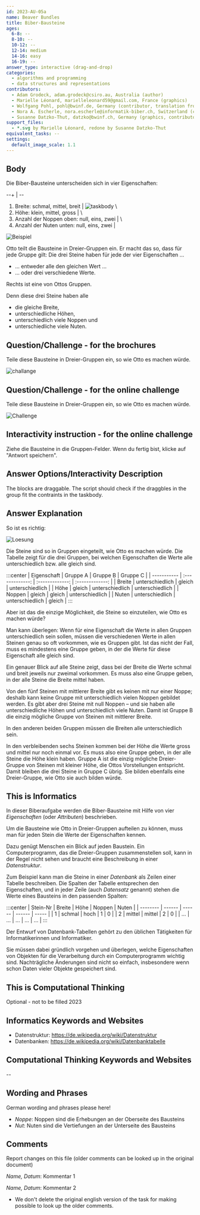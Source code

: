 ```yaml
---
id: 2023-AU-05a
name: Beaver Bundles
title: Biber-Bausteine
ages:
  6-8: --
  8-10: --
  10-12: --
  12-14: medium
  14-16: easy
  16-19: --
answer_type: interactive (drag-and-drop)
categories:
  - algorithms and programming
  - data structures and representations
contributors:
  - Adam Grodeck, adam.grodeck@csiro.au, Australia (author)
  - Marielle Léonard, marielleleonard59@gmail.com, France (graphics)
  - Wolfgang Pohl, pohl@bwinf.de, Germany (contributor, translation from English into German)
  - Nora A. Escherle, nora.escherle@informatik-biber.ch, Switzerland (contributor)
  - Susanne Datzko-Thut, datzko@bwinf.ch, Germany (graphics, contributor)
support_files:
  - *.svg by Marielle Léonard, redone by Susanne Datzko-Thut
equivalent_tasks: --
settings:
  default_image_scale: 1.1
---
```



## Body

Die Biber-Bausteine unterscheiden sich in vier Eigenschaften:

--+ | --
1. Breite: schmal, mittel, breit | ![taskbody](graphics/-deu/2023-AU-05-taskbody-deu.svg "vier Eigenschaften") \
2. Höhe: klein, mittel, gross    | \
3. Anzahl der Noppen oben: null, eins, zwei | \
4. Anzahl der Nuten unten: null, eins, zwei | 

![Beispiel](graphics/2023-AU-05_example.svg "Ottos Gruppe (right)")

Otto teilt die Bausteine in Dreier-Gruppen ein. Er macht das so, dass für jede Gruppe gilt: Die drei Steine haben für jede der vier Eigenschaften ...
- ... entweder alle den gleichen Wert ...
- ... oder drei verschiedene Werte.

Rechts ist eine von Ottos Gruppen.

Denn diese drei Steine haben alle  
 - die gleiche Breite,             
 - unterschiedliche Höhen,       
 - unterschiedlich viele Noppen und
 - unterschiedliche viele Nuten.   


## Question/Challenge - for the brochures

Teile diese Bausteine in Dreier-Gruppen ein, so wie Otto es machen würde.

![challange](graphics/2023-AU-05_interactive_task.svg "(95%)")


## Question/Challenge - for the online challenge

Teile diese Bausteine in Dreier-Gruppen ein, so wie Otto es machen würde.

![Challenge](graphics/2023-AU-05_interactive_task.svg)

## Interactivity instruction - for the online challenge

Ziehe die Bausteine in die Gruppen-Felder. Wenn du fertig bist, klicke auf "Antwort speichern".

## Answer Options/Interactivity Description

The blocks are draggable. The script should check if the draggbles in the group fit the contraints in the taskbody.

## Answer Explanation

So ist es richtig:

![Loesung](graphics/2023-AU-05_interactive_task_solution-compatible.svg "Lösung")

Die Steine sind so in Gruppen eingeteilt, wie Otto es machen würde.
Die Tabelle zeigt für die drei Gruppen,
bei welchen Eigenschaften die Werte alle unterschiedlich bzw. alle gleich sind.

:::center
| Eigenschaft |    Gruppe A     |    Gruppe B     |    Gruppe C     |
| ----------- | :-------------: | :-------------: | :-------------: |
| Breite      | unterschiedlich |     gleich      | unterschiedlich |
| Höhe        |     gleich      | unterschiedlich | unterschiedlich |
| Noppen      |     gleich      |     gleich      | unterschiedlich |
| Nuten       | unterschiedlich | unterschiedlich |     gleich      |
:::

Aber ist das die einzige Möglichkeit, die Steine so einzuteilen, wie Otto es machen würde?

Man kann überlegen:  Wenn für eine Eigenschaft die Werte in allen Gruppen unterschiedlich sein sollen, müssen die verschiedenen Werte in allen Steinen genau so oft vorkommen, wie es Gruppen gibt. Ist das nicht der Fall, muss es mindestens eine Gruppe geben, in der die Werte für diese Eigenschaft alle gleich sind.

Ein genauer Blick auf alle Steine zeigt, dass bei der Breite die Werte schmal und breit jeweils nur zweimal vorkommen. Es muss also eine Gruppe geben, in der alle Steine die Breite mittel haben. 

Von den fünf Steinen mit mittlerer Breite gibt es keinen mit nur einer Noppe; deshalb kann keine Gruppe mit unterschiedlich vielen Noppen gebildet werden. Es gibt aber drei Steine mit null Noppen – und sie haben alle unterschiedliche Höhen und unterschiedlich viele Nuten. Damit ist Gruppe B die einzig mögliche Gruppe von Steinen mit mittlerer Breite.

In den anderen beiden Gruppen müssen die Breiten alle unterschiedlich sein.

In den verbleibenden sechs Steinen kommen bei der Höhe die Werte gross und mittel nur noch einmal vor. Es muss also eine Gruppe geben, in der alle Steine die Höhe klein haben. Gruppe A ist die einzig mögliche Dreier-Gruppe von Steinen mit kleiner Höhe, die Ottos Vorstellungen entspricht. Damit bleiben die drei Steine in Gruppe C übrig. Sie bilden ebenfalls eine Dreier-Gruppe, wie Otto sie auch bilden würde.

## This is Informatics

In dieser Biberaufgabe werden die Biber-Bausteine mit Hilfe von vier _Eigenschaften_ (oder _Attributen_) beschrieben.

Um die Bausteine wie Otto in Dreier-Gruppen aufteilen zu können, muss man für jeden Stein die Werte der Eigenschaften kennen.

Dazu genügt Menschen ein Blick auf jeden Baustein. Ein Computerprogramm, das die Dreier-Gruppen zusammenstellen soll, kann in der Regel nicht sehen und braucht eine Beschreibung in einer _Datenstruktur_.

Zum Beispiel kann man die Steine in einer _Datenbank_ als Zeilen einer Tabelle beschreiben. Die Spalten der Tabelle entsprechen den Eigenschaften, und in jeder Zeile (auch _Datensatz_ genannt) stehen die Werte eines Bausteins in den passenden Spalten:

:::center
| Stein-Nr | Breite | Höhe   | Noppen | Nuten |
| -------- | ------ | ------ | ------ | ----- |
| 1        | schmal | hoch   | 1      | 0     |
| 2        | mittel | mittel | 2      | 0     |
| …        | …      | …      | …      | …     |
:::

Der Entwurf von Datenbank-Tabellen gehört zu den üblichen Tätigkeiten für Informatikerinnen und Informatiker. 

Sie müssen dabei gründlich vorgehen und überlegen, welche Eigenschaften von Objekten für die Verarbeitung durch ein Computerprogramm wichtig sind. Nachträgliche Änderungen sind nicht so einfach, insbesondere wenn schon Daten vieler Objekte gespeichert sind.


## This is Computational Thinking

Optional - not to be filled 2023


## Informatics Keywords and Websites

 - Datenstruktur: https://de.wikipedia.org/wiki/Datenstruktur
 - Datenbanken: https://de.wikipedia.org/wiki/Datenbanktabelle


## Computational Thinking Keywords and Websites

--


## Wording and Phrases

German wording and phrases please here!

 - _Noppe_: Noppen sind die Erhebungen an der Oberseite des Bausteins
 - _Nut_: Nuten sind die Vertiefungen an der Unterseite des Bausteins


## Comments

Report changes on this file (older comments can be looked up in the original document)

_Name, Datum_: Kommentar 1

_Name, Datum_: Kommentar 2

 * We don't delete the original english version of the task for making possible to look up the older comments.